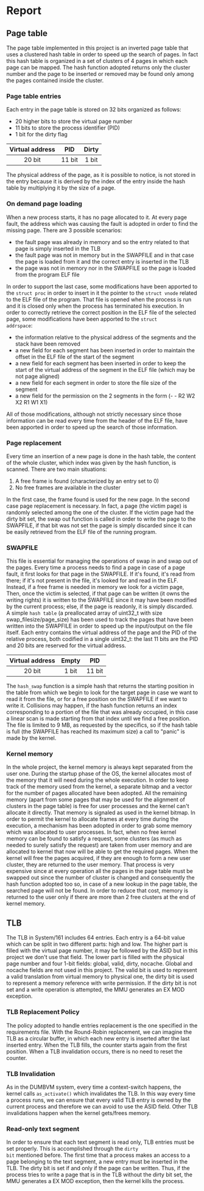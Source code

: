 # Report

## Page table

The page table implemented in this project is an inverted page table that uses a 
clustered hash table in order to speed up the search of pages.
In fact this hash table is organized in a set of clusters of 4 pages in which each 
page can be mapped. The hash function adopted returns only the 
cluster number and the page to be inserted or removed may be found only among the 
pages contained inside the cluster.

### Page table entries

Each entry in the page table is stored on 32 bits organized as follows:
- 20 higher bits to store the virtual page number
- 11 bits to store the process identifier (PID)
- 1 bit for the dirty flag

|Virtual address| PID| Dirty|
|:--:|:--:|:--:|
|20 bit| 11 bit|1 bit|

The physical address of the page, as it is possible to notice, is not stored in the 
entry because it is derived by the index of the entry inside the hash table by 
multiplying it by the size of a page.

### On demand page loading

When a new process starts, it has no page allocated to it. At every page fault, the address which was causing the fault is adopted in order to find the missing page.
There are 3 possible scenarios:

- the fault page was already in memory and so the entry related to that page is simply inserted in the TLB
- the fault page was not in memory but in the SWAPFILE and in that case the page is loaded from it and the correct entry is inserted in the TLB
- the page was not in memory nor in the SWAPFILE so the page is loaded from the program ELF file

In order to support the last case, some modifications have been apported to the 
<code>struct proc</code> in order to insert in it the pointer to the <code>struct
 vnode</code> related to the ELF file of the program. That file is opened when the 
 process is run and it is closed only when the process has terminated his execution.
In order to correctly retrieve the correct position in the ELF file of the selected 
page, some modifications have been apported to the <code>struct addrspace</code>:

- the information relative to the physical address of the segments and the stack have
 been removed
- a new field for each segment has been inserted in order to maintain the offset in 
the ELF file of the start of the segment
- a new field for each segment has been inserted in order to keep the start of the 
virtual address of the segment in the ELF file (which may be not page aligned)
- a new field for each segment in order to store the file size of the segment
- a new field for the permission on the 2 segments in the form (- - R2 W2 X2 R1 W1 X1)

All of those modifications, although not strictly necessary since those information can be read every time from the header of the ELF file, have been apported in order to speed up the search of those information.

### Page replacement

Every time an insertion of a new page is done in the hash table, the content of the 
whole cluster, which index was given by the hash function, is scanned. There are two 
main situations:

1. A free frame is found (characterized by an entry set to 0)
1. No free frames are available in the cluster

In the first case, the frame found is used for the new page. In the second case page 
replacement is necessary. In fact, a page (the victim page) is randomly selected 
among the one of the cluster. If the victim page had the dirty bit set, the swap out
function is called in order to write the page to the SWAPFILE, if that bit was not set
the page is simply discarded since it can be easily retrieved from the ELF file of the
running program.

### SWAPFILE

This file is essential for managing the operations of swap in and swap out of the pages.
Every time a process needs to find a page in case of a page fault, it first looks for that
page in the SWAPFILE. If it's found, it's read from there; if it's not present in the file,
it's looked for and read in the ELF.
Instead, if a free frame is needed in memory we look for a victim page,
Then, once the victim is selected, if that page can be written (it owns the writing rights) it is written to the SWAPFILE
since it may have been modified by the current process; else, if the page is readonly, it is simply discarded.
A simple <code>hash table</code> (a preallocated array of uint32_t with size swap_filesize/page_size)
has been used to track the pages that have been written into the SWAPFILE in order to speed up the
input/output on the file itself. Each entry contains the virtual address of the page and the PID of the 
relative process, both codified in a single uint32_t: the last
11 bits are the PID and 20 bits are reserved for the virtual address.

|Virtual address|Empty| PID|
|:--:|:--:|:--:|
|20 bit| 1 bit|11 bit|

The <code>hash_swap</code> function is a simple hash that returns the starting position in the table from which we begin to look
for the target page in case we want to read it from the file, or for a free position on the
SWAPFILE if we want to write it. Collisions may happen, if
the hash function returns an index corresponding to a portion of the file that was already occupied,
in this case a linear scan is made starting from that index until we find a free position.
The file is limited to 9 MB, as requested by the specifics, so if the hash table is full (the SWAPFILE has reached its 
maximum size) a call to "panic" is made by the kernel.

### Kernel memory

In the whole project, the kernel memory is always kept separated from the user one.
During the startup phase of the OS, the kernel allocates most of the memory that it 
will need during the whole execution.
In order to keep track of the memory used from the kernel, a separate bitmap and a 
vector for the number of pages allocated have been adopted. 
All the remaining memory (apart from some pages that may be used for the alignment of 
clusters in the page table) is free for user processes and the kernel can't allocate 
it directly. That memory is signaled as used in the kernel bitmap.
In order to permit the kernel to allocate frames at every time during the execution, 
a mechanism has been adopted in order to grab some memory which was allocated to user 
processes.
In fact, when no free kernel memory can be found to satisfy a request, some clusters 
(as much as needed to surely satisfy the request) are taken from user memory and are 
allocated to kernel that now will be able to get the required pages.
When the kernel will free the pages acquired, if they are enough to form a new user 
cluster, they are returned to the user memory.
That process is very expensive since at every operation all the pages in the page 
table must be swapped out since the number of cluster is changed and consequently the 
hash function adopted too so, in case of a new lookup in the page table, the searched 
page will not be found.
In order to reduce that cost, memory is returned to the user only if there are more than 2 free clusters at the end of kernel memory.


## TLB

The TLB in System/161 includes 64 entries. Each entry is a 64-bit value which can be split
in two different parts: high and low.
The higher part is filled with the virtual page number, it may be followed by the ASID but
in this project we don't use that field. The lower part is filled with the physical page number
and four 1-bit fields: global, valid, dirty, nocache.
Global and nocache fields are not used in this project.
The valid bit is used to represent a valid translation from virtual memory to physical one, the
dirty bit is used to represent a memory reference with write permission.
If the dirty bit is not set and a write operation is attempted, the MMU generates an EX MOD exception.

### TLB Replacement Policy

The policy adopted to handle entries replacement is the one specified in the requirements file.
With the Round-Robin replacement, we can imagine the TLB as a circular buffer, in which each new entry
is inserted after the last inserted entry. When the TLB fills, the counter starts again from the first position.
When a TLB invalidation occurs, there is no need to reset the counter.

### TLB Invalidation

As in the DUMBVM system, every time a context-switch happens,
the kernel calls <code>as_activate()</code>
which invalidates the TLB. In this way every time a process runs,
we can ensure that every valid TLB entry is owned
by the current process and therefore we can avoid to use the ASID field.
Other TLB invalidations happen when the kernel gets/frees memory.

### Read-only text segment

In order to ensure that each text segment is read only, TLB entries must be set properly.
This is accomplished through the <code>dirty bit</code> mentioned before.
The first time that a process makes an access to a page belonging to the text segment,
a new entry must be inserted in the TLB. The dirty bit is set if and only if the page
can be written. Thus, if the process tries to write a page that is in the TLB without the
dirty bit set, the MMU generates a EX MOD exception, then the kernel kills the process.

